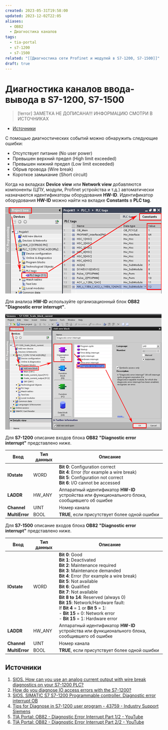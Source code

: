 ```yaml
---
created: 2023-05-31T19:58:00
updated: 2023-12-02T22:05
aliases:
  - OB82
  - Диагностика каналов
tags:
  - tia-portal
  - s7-1200
  - s7-1500
related: "[[Диагностика сети Profinet и модулей в S7-1200, S7-1500]]"
draft: true
---
```

# Диагностика каналов ввода-вывода в S7-1200, S7-1500

>[!error] ЗАМЕТКА НЕ ДОПИСАНА!!! ИНФОРМАЦИЮ СМОТРИ В ИСТОЧНИКАХ

- [Источники](#%D0%98%D1%81%D1%82%D0%BE%D1%87%D0%BD%D0%B8%D0%BA%D0%B8)

С помощью диагностических событий можно обнаружить следующие ошибки:
- Отсутствует питание (No user power)
- Превышен верхний предел (High limit exceeded)
- Превышен нижний предел (Low limit exceeded)
- Обрыв провода (Wire break)
- Короткое замыкание (Short circuit)

Когда на вкладках **Device** **view** или **Network view** добавляются компоненты (ЦПУ, модули, Profinet устройства и т.д.) автоматически назначаются идентификаторы оборудования **HW-ID**. Идентификатор оборудования **HW-ID** можно найти на вкладке **Constants** в **PLC tag**.

![|600](файлы/514674.png)

Для анализа **HW-ID** используйте организационный блок **OB82 "Diagnostic error interrupt"**.

![|600](файлы/514673.png)

Для **S7-1200** описание входов блока **OB82** **"Diagnostic error interrupt"** представлено ниже.

| **Вход**       | **Тип данных** | **Описание** |
| ---------- | ---------- | -------- |
| **IOstate**    | WORD           | **Bit 0**: Configuration correct<br>**Bit 4**: Error (for example a wire break)<br>**Bit 5**: Configuration not correct<br>**Bit 6**: I/O cannot be accessed|
| **LADDR**      | HW_ANY         | Аппаратный идентификатор **HW-ID** устройства или функционального блока, сообщившего об ошибке |
| **Channel**    | UINT           | Номер канала |
| **MultiError** | BOOL           | **TRUE**, если присутствует более одной ошибки |

Для **S7-1500** описание входов блока **OB82** **"Diagnostic error interrupt"** представлено ниже.

| **Вход**       | **Тип данных** | **Описание** |
| ---------- | ---------- | -------- |
| **IOstate**    | WORD           | **Bit 0**: Good<br>**Bit 1**: Deactivated<br>**Bit 2**: Maintenance required<br>**Bit 3**: Maintenance demanded<br>**Bit 4**: Error (for example a wire break)<br>**Bit 5**: Not available<br>**Bit 6**: Qualified<br>**Bit 7**: Not available<br>**Bit 8 to 14**: Reserved (always 0)<br>**Bit 15**: Network/Hardware fault:<br>If **Bit 4** = 1 or **Bit 5** = 1:<br>- **Bit 15** = 0: Network error<br>- **Bit 15** = 1: Hardware error|
| **LADDR**      | HW_ANY         | Аппаратный идентификатор **HW-ID** устройства или функционального блока, сообщившего об ошибке |
| **Channel**    | UINT           | Номер канала |
| **MultiError** | BOOL           | **TRUE**, если присутствует более одной ошибки |

## Источники

1. [SIOS. How can you use an analog current output with wire break diagnostics on your S7-1200 PLC?](https://support.industry.siemens.com/cs/document/42320122/how-can-you-use-an-analog-current-output-with-wire-break-diagnostics-on-your-s7-1200-plc-?dti=0&lc=en-WW)
2. [How do you diagnose IO access errors with the S7-1200?](https://support.industry.siemens.com/cs/document/42781105/how-do-you-diagnose-io-access-errors-with-the-s7-1200-?dti=0&dl=en&lc=tr-TR)
3. [SIOS. SIMATIC S7 S7-1200 Programmable controller. Diagnostic error interrupt OB](https://support.industry.siemens.com/cs/mdm/107623221?c=70491858187&lc=en-BE)
4. [Tips for Diagnose in S7-1200 user program - 43759 - Industry Support Siemens](https://support.industry.siemens.com/forum/WW/en/posts/tips-for-diagnose-in-s7-1200-user-program/43759)
5. [TIA Portal: OB82 - Diagnostic Error Interrupt Part 1/2 - YouTube](https://www.youtube.com/watch?v=bEkD6CMB6n4)
6. [TIA Portal: OB82 - Diagnostic Error Interrupt Part 2/2 - YouTube](https://www.youtube.com/watch?v=BrbIEU2i0qc)